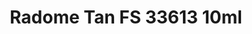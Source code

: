 ---
layout: product
title: "Radome Tan FS 33613 10ml"
price: "330" 
desc: "Acrylic Laquer 10mL"
img_path: "/assets/img/RC227.webp"
brand: "AK "
available: true
special_offer: false
new: false
soon: false
cat: "020000"
subcat: "020200"
subsubcat: "020201"
sifra: "RC227"
popular: false
spec: true
---